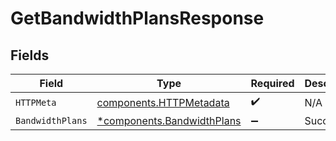 # GetBandwidthPlansResponse


## Fields

| Field                                                                   | Type                                                                    | Required                                                                | Description                                                             |
| ----------------------------------------------------------------------- | ----------------------------------------------------------------------- | ----------------------------------------------------------------------- | ----------------------------------------------------------------------- |
| `HTTPMeta`                                                              | [components.HTTPMetadata](../../models/components/httpmetadata.md)      | :heavy_check_mark:                                                      | N/A                                                                     |
| `BandwidthPlans`                                                        | [*components.BandwidthPlans](../../models/components/bandwidthplans.md) | :heavy_minus_sign:                                                      | Success                                                                 |